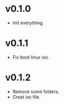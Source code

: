 # v0.1.0
* Init everything.

# v0.1.1
* Fix boot linux iso.

# v0.1.2
* Remove some folders.
* Creat iso file.
